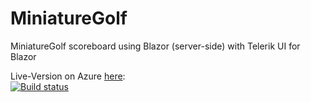 # MiniatureGolf
MiniatureGolf scoreboard using Blazor (server-side) with Telerik UI for Blazor

Live-Version on Azure [here](https://miniaturegolf.azurewebsites.net/MiniatureGolf/ "https://miniaturegolf.azurewebsites.net/MiniatureGolf/"): <br/>
[![Build status](https://marcelgoldstein.visualstudio.com/MiniatureGolf/_apis/build/status/miniaturegolf%20-%201%20-%20CI)](https://marcelgoldstein.visualstudio.com/MiniatureGolf/_build/latest?definitionId=9)



